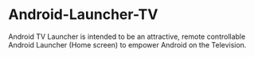 Android-Launcher-TV
===================

Android TV Launcher is intended to be an attractive, remote controllable Android Launcher (Home screen) to empower Android on the Television.